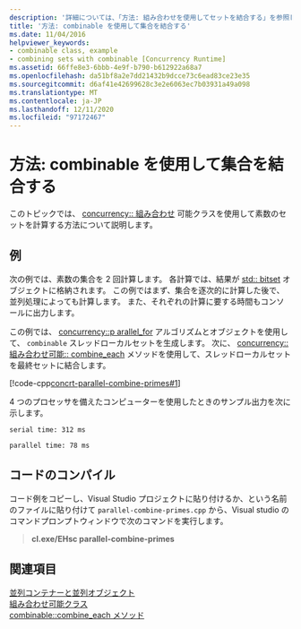 ```yaml
---
description: '詳細については、「方法: 組み合わせを使用してセットを結合する」を参照してください。'
title: '方法: combinable を使用して集合を結合する'
ms.date: 11/04/2016
helpviewer_keywords:
- combinable class, example
- combining sets with combinable [Concurrency Runtime]
ms.assetid: 66ffe8e3-6bbb-4e9f-b790-b612922a68a7
ms.openlocfilehash: da51bf8a2e7dd21432b9dcce73c6ead83ce23e35
ms.sourcegitcommit: d6af41e42699628c3e2e6063ec7b03931a49a098
ms.translationtype: MT
ms.contentlocale: ja-JP
ms.lasthandoff: 12/11/2020
ms.locfileid: "97172467"
---
```

# <a name="how-to-use-combinable-to-combine-sets"></a>方法: combinable を使用して集合を結合する

このトピックでは、 [concurrency:: 組み合わせ](../../parallel/concrt/reference/combinable-class.md) 可能クラスを使用して素数のセットを計算する方法について説明します。

## <a name="example"></a>例

次の例では、素数の集合を 2 回計算します。 各計算では、結果が [std:: bitset](../../standard-library/bitset-class.md) オブジェクトに格納されます。 この例ではまず、集合を逐次的に計算した後で、並列処理によっても計算します。 また、それぞれの計算に要する時間もコンソールに出力します。

この例では、 [concurrency::p arallel_for](reference/concurrency-namespace-functions.md#parallel_for) アルゴリズムとオブジェクトを使用して、 `combinable` スレッドローカルセットを生成します。 次に、 [concurrency:: 組み合わせ可能:: combine_each](reference/combinable-class.md#combine_each) メソッドを使用して、スレッドローカルセットを最終セットに結合します。

[!code-cpp[concrt-parallel-combine-primes#1](../../parallel/concrt/codesnippet/cpp/how-to-use-combinable-to-combine-sets_1.cpp)]

4 つのプロセッサを備えたコンピューターを使用したときのサンプル出力を次に示します。

```Output
serial time: 312 ms

parallel time: 78 ms
```

## <a name="compiling-the-code"></a>コードのコンパイル

コード例をコピーし、Visual Studio プロジェクトに貼り付けるか、という名前のファイルに貼り付けて `parallel-combine-primes.cpp` から、Visual studio のコマンドプロンプトウィンドウで次のコマンドを実行します。

> **cl.exe/EHsc parallel-combine-primes**

## <a name="see-also"></a>関連項目

[並列コンテナーと並列オブジェクト](../../parallel/concrt/parallel-containers-and-objects.md)<br/>
[組み合わせ可能クラス](../../parallel/concrt/reference/combinable-class.md)<br/>
[combinable::combine_each メソッド](reference/combinable-class.md#combine_each)
